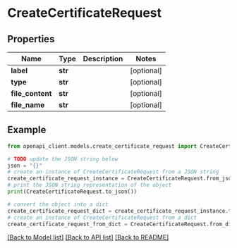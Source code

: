 # CreateCertificateRequest


## Properties

Name | Type | Description | Notes
------------ | ------------- | ------------- | -------------
**label** | **str** |  | [optional] 
**type** | **str** |  | [optional] 
**file_content** | **str** |  | [optional] 
**file_name** | **str** |  | [optional] 

## Example

```python
from openapi_client.models.create_certificate_request import CreateCertificateRequest

# TODO update the JSON string below
json = "{}"
# create an instance of CreateCertificateRequest from a JSON string
create_certificate_request_instance = CreateCertificateRequest.from_json(json)
# print the JSON string representation of the object
print(CreateCertificateRequest.to_json())

# convert the object into a dict
create_certificate_request_dict = create_certificate_request_instance.to_dict()
# create an instance of CreateCertificateRequest from a dict
create_certificate_request_from_dict = CreateCertificateRequest.from_dict(create_certificate_request_dict)
```
[[Back to Model list]](../README.md#documentation-for-models) [[Back to API list]](../README.md#documentation-for-api-endpoints) [[Back to README]](../README.md)


